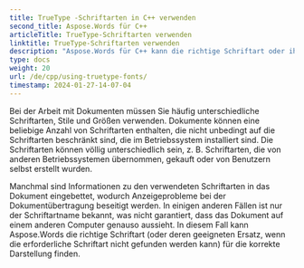 ```yaml
---
title: TrueType -Schriftarten in C++ verwenden
second_title: Aspose.Words für C++
articleTitle: TrueType-Schriftarten verwenden
linktitle: TrueType-Schriftarten verwenden
description: "Aspose.Words für C++ kann die richtige Schriftart oder ihren geeigneten Ersatz für die korrekte Dokumentenwiedergabe finden. Dies stellt sicher, dass der Unterschied zwischen dem angezeigten Dokument und dem Original minimal ist, wenn nicht genügend Informationen zu einer Schriftart vorhanden sind."
type: docs
weight: 20
url: /de/cpp/using-truetype-fonts/
timestamp: 2024-01-27-14-07-04
---
```


Bei der Arbeit mit Dokumenten müssen Sie häufig unterschiedliche Schriftarten, Stile und Größen verwenden. Dokumente können eine beliebige Anzahl von Schriftarten enthalten, die nicht unbedingt auf die Schriftarten beschränkt sind, die im Betriebssystem installiert sind. Die Schriftarten können völlig unterschiedlich sein, z. B. Schriftarten, die von anderen Betriebssystemen übernommen, gekauft oder von Benutzern selbst erstellt wurden.

Manchmal sind Informationen zu den verwendeten Schriftarten in das Dokument eingebettet, wodurch Anzeigeprobleme bei der Dokumentübertragung beseitigt werden. In einigen anderen Fällen ist nur der Schriftartname bekannt, was nicht garantiert, dass das Dokument auf einem anderen Computer genauso aussieht. In diesem Fall kann Aspose.Words die richtige Schriftart (oder deren geeigneten Ersatz, wenn die erforderliche Schriftart nicht gefunden werden kann) für die korrekte Darstellung finden.
